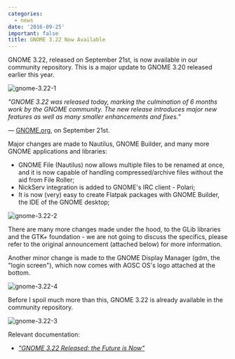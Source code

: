 ```yaml
---
categories:
  - news
date: '2016-09-25'
important: false
title: GNOME 3.22 Now Available
---
```



GNOME 3.22, released on September 21st, is now available in our community repository. This is a major update to GNOME 3.20 released earlier this year.

![gnome-3.22-1](/assets/news/news/gnome-3.22-1.png)

*"GNOME 3.22 was released today, marking the culmination of 6 months work by the GNOME community. The new release introduces major new features as well as many smaller enhancements and fixes."*

— [GNOME.org](https://gnome.org), on September 21st.

Major changes are made to Nautilus, GNOME Builder, and many more GNOME applications and libraries:

- GNOME File (Nautilus) now allows multiple files to be renamed at once, and it is now capable of handling compressed/archive files without the aid from File Roller;
- NickServ integration is added to GNOME's IRC client - Polari;
- It is now (very) easy to create Flatpak packages with GNOME Builder, the IDE of the GNOME desktop;

![gnome-3.22-2](/assets/news/news/gnome-3.22-2.png)

There are many more changes made under the hood, to the GLib libraries and the GTK+ foundation - we are not going to discuss the specifics, please refer to the original announcement (attached below) for more information.

Another minor change is made to the GNOME Display Manager (gdm, the "login screen"), which now comes with AOSC OS's logo attached at the bottom.

![gnome-3.22-4](/assets/news/news/gnome-3.22-4.jpg)

Before I spoil much more than this, GNOME 3.22 is already available in the community repository.

![gnome-3.22-3](/assets/news/news/gnome-3.22-3.png)

Relevant documentation:

- *["GNOME 3.22 Released: the Future is Now"](https://www.gnome.org/news/2016/09/gnome-3-22-released-the-future-is-now/)*
